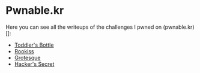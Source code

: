 # Pwnable.kr

Here you can see all the writeups of the challenges I pwned on (pwnable.kr)[]:
- [Toddler's Bottle]()
- [Rookiss]()
- [Grotesque]()
- [Hacker's Secret]()